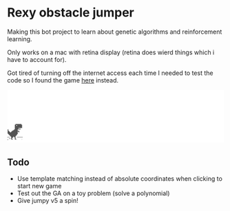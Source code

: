 # Rexy obstacle jumper
Making this bot project to learn about genetic algorithms and reinforcement learning.

Only works on a mac with retina display (retina does wierd things which i have to account for).

Got tired of turning off the internet access each time I needed to test the code so I found the game [here](https://www.trex-game.skipser.com/) instead.

![one jumpy boi](assets/screenshot.gif)

## Todo
- Use template matching instead of absolute coordinates when clicking to start new game
- Test out the GA on a toy problem (solve a polynomial)
- Give jumpy v5 a spin!
